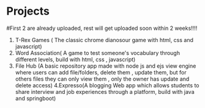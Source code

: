 # Projects
#First 2 are already uploaded, rest will get uploaded soon within 2 weeks!!!!

1. T-Rex Games ( The classic chrome dianosour game with html, css and javascript)
2. Word Association( A game to test someone's vocabulary through different levels, build with html, css , javascript)
3. File Hub (A basic repository app made with node js and ejs view engine where users can add file/folders, delete them , update them,
   but for others files they can only view them , only the owner has update and delete access)
4.Expresso(A blogging Web app which allows students to share interview and job experiences through a platform, build with java and springboot)
